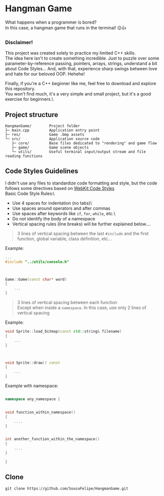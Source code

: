 # Hangman Game

What happens when a programmer is bored?\
In this case, a hangman game that runs in the terminal! 😉👍

### Disclaimer!

This project was created solely to practice my limited C++ skills.\
The idea here isn't to create something incredible. Just to puzzle over some parameter-by-reference passing, pointers, arrays, strings, understand a bit about Code Styles... And, with that, experience sharp swings between love and hate for our beloved OOP. Hehehe!

Finally, if you're a C++ beginner like me, feel free to download and explore this repository.\
You won't find much, it's a very simple and small project, but it's a good exercise for beginners.\

Project structure
---------------
    HangmanGame/        Project folder
    ├─ main.cpp         Application entry point
    ├─ res/             Game .bmp assets
    └─ src/             Application source code
       ├─ core/         Base files dedicated to "rendering" and game flow
       ├─ game/         Game scene objects
       └─ utils/        Useful terminal input/output stream and file reading functions



## Code Styles Guidelines

I didn't use any files to standardize code formatting and style, but the code follows some directives based on [WebKit Code Styles](https://webkit.org/code-style-guidelines/)\
Basic Code Style Rules:\
- Use 4 spaces for indentation (no tabs)\
- Use spaces around operators and after commas
- Use spaces after keywords like `if`, `for`, `while`, etc.\
- Do not identify the body of a namespace
- Vertical spacing rules (line breaks) will be further explained below....


> 3 lines of vertical spacing between the last `#include` and the first function, global variable, class definition, etc...

Example:
```cpp
...
#include "../utils/console.h"



Game::Game(const char* word)
{
    ...
}
```

> 3 lines of vertical spacing between each function\
> Except when inside a `namespace`. In this case, use only 2 lines of vertical spacing

Example:
```cpp
void Sprite::load_bitmap(const std::string& filename)
{
    ...
}



void Sprite::draw() const
{
    ...
}
```

Example with namespace:
```cpp

namespace any_namespace {


void function_within_namespace()
{
    ....
}


int another_function_within_the_namespace()
{
    ....
}

}
```



## Clone

```
git clone https://github.com/SousaFelipe/HangmanGame.git
```
